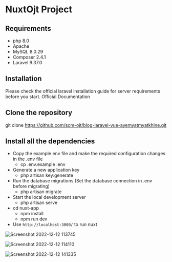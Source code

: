 # NuxtOjt Project
## Requirements
- php 8.0
- Apache
- MySQL 8.0.29
- Composer 2.4.1
- Laravel 9.37.0
## Installation
Please check the official laravel installation guide for server requirements before you start.
Official Documentation
## Clone the repository
git clone https://github.com/scm-ojt/blog-laravel-vue-ayemyatmyatkhine.git
## Install all the dependencies
- Copy the example env file and make the required configuration changes in the .env file
  - cp .env.example .env
- Generate a new application key 
  - php artisan key:generate
- Run the database migrations (Set the database connection in .env before migrating)
  - php artisan migrate
- Start the local development server
  - php artisan serve
- cd nuxt-app
  - npm install
  - npm run dev
- Use ```http://localhost:3000/``` to run nuxt 

![Screenshot 2022-12-12 113745](https://user-images.githubusercontent.com/97345280/206989408-1a983f29-5f4a-4366-b84c-f4dd38fa0880.png)

![Screenshot 2022-12-12 114110](https://user-images.githubusercontent.com/97345280/206989478-eca9e20d-ca6c-4c08-9181-e40d21fa8b01.png)

![Screenshot 2022-12-12 141335](https://user-images.githubusercontent.com/97345280/206989543-cffa25a3-98d7-4f45-ab51-b33410ed0f58.png)
